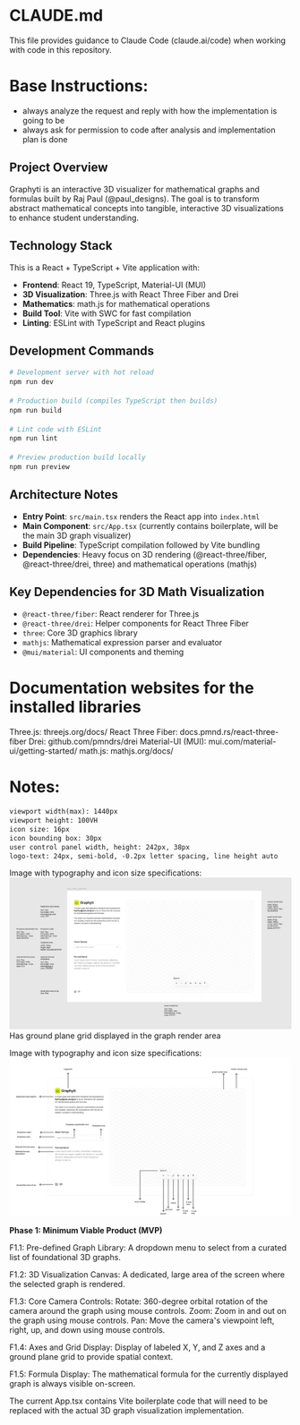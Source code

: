 # CLAUDE.md

This file provides guidance to Claude Code (claude.ai/code) when working with code in this repository.

# Base Instructions:
- always analyze the request and reply with how the implementation is going to be
- always ask for permission to code after analysis and implementation plan is done

## Project Overview

Graphyti is an interactive 3D visualizer for mathematical graphs and formulas built by Raj Paul (@paul_designs). The goal is to transform abstract mathematical concepts into tangible, interactive 3D visualizations to enhance student understanding.

## Technology Stack

This is a React + TypeScript + Vite application with:
- **Frontend**: React 19, TypeScript, Material-UI (MUI)
- **3D Visualization**: Three.js with React Three Fiber and Drei
- **Mathematics**: math.js for mathematical operations
- **Build Tool**: Vite with SWC for fast compilation
- **Linting**: ESLint with TypeScript and React plugins

## Development Commands

```bash
# Development server with hot reload
npm run dev

# Production build (compiles TypeScript then builds)
npm run build

# Lint code with ESLint
npm run lint

# Preview production build locally
npm run preview
```

## Architecture Notes

- **Entry Point**: `src/main.tsx` renders the React app into `index.html`
- **Main Component**: `src/App.tsx` (currently contains boilerplate, will be the main 3D graph visualizer)
- **Build Pipeline**: TypeScript compilation followed by Vite bundling
- **Dependencies**: Heavy focus on 3D rendering (@react-three/fiber, @react-three/drei, three) and mathematical operations (mathjs)

## Key Dependencies for 3D Math Visualization

- `@react-three/fiber`: React renderer for Three.js
- `@react-three/drei`: Helper components for React Three Fiber
- `three`: Core 3D graphics library
- `mathjs`: Mathematical expression parser and evaluator
- `@mui/material`: UI components and theming


# Documentation websites for the installed libraries
Three.js: threejs.org/docs/
React Three Fiber: docs.pmnd.rs/react-three-fiber
Drei: github.com/pmndrs/drei
Material-UI (MUI): mui.com/material-ui/getting-started/
math.js: mathjs.org/docs/


# Notes:
    viewport width(max): 1440px
    viewport height: 100VH
    icon size: 16px 
    icon bounding box: 30px
    user control panel width, height: 242px, 38px
    logo-text: 24px, semi-bold, -0.2px letter spacing, line height auto 


Image with typography and icon size specifications:
![alt text](image.png)
Has ground plane grid displayed in the graph render area


Image with typography and icon size specifications:
![alt text](<Graph Visualizer/annotations.png>)


**Phase 1: Minimum Viable Product (MVP)**

F1.1: Pre-defined Graph Library: A dropdown menu to select from a curated list of foundational 3D graphs. 

F1.2: 3D Visualization Canvas:
A dedicated, large area of the screen where the selected graph is rendered.

F1.3: Core Camera Controls:
Rotate: 360-degree orbital rotation of the camera around the graph using mouse controls.
Zoom: Zoom in and out on the graph using mouse controls.
Pan: Move the camera's viewpoint left, right, up, and down using mouse controls.

F1.4: Axes and Grid Display:
Display of labeled X, Y, and Z axes and a ground plane grid to provide spatial context.

F1.5: Formula Display:
The mathematical formula for the currently displayed graph is always visible on-screen.



The current App.tsx contains Vite boilerplate code that will need to be replaced with the actual 3D graph visualization implementation.
